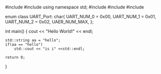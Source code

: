 #include <iostream>
#include <vector>
using namespace std;
#include <cfloat>
#include <limits>
#include <climits>

enum class UART_Port: char{
    UART_NUM_0 = 0x00,
    UART_NUM_1 = 0x01,
    UART_NUM_2 = 0x02,
    UAER_NUM_MAX,
};

int main()
{
    cout << "Hello World!" << endl;

    std::string aa = "hello";
    if(aa == "hello")
        std::cout << "is i" <<std::endl;

    return 0;
}



